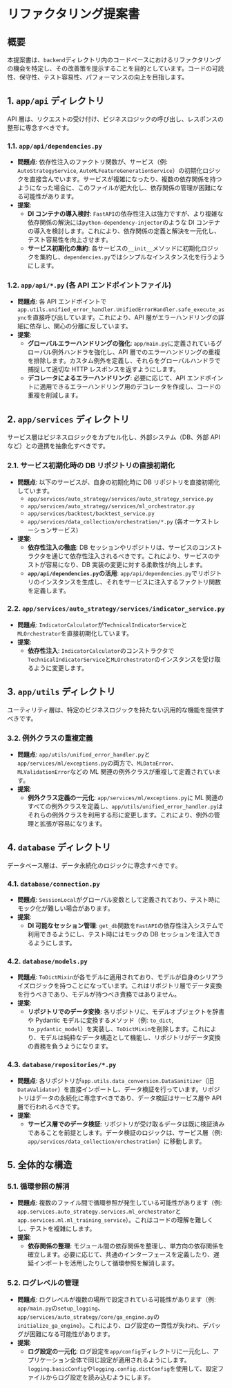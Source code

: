 # リファクタリング提案書

## 概要

本提案書は、`backend`ディレクトリ内のコードベースにおけるリファクタリングの機会を特定し、その改善策を提示することを目的としています。コードの可読性、保守性、テスト容易性、パフォーマンスの向上を目指します。

## 1. `app/api` ディレクトリ

API 層は、リクエストの受け付け、ビジネスロジックの呼び出し、レスポンスの整形に専念すべきです。

### 1.1. `app/api/dependencies.py`

- **問題点**: 依存性注入のファクトリ関数が、サービス（例: `AutoStrategyService`, `AutoMLFeatureGenerationService`）の初期化ロジックを直接含んでいます。サービスが複雑になったり、複数の依存関係を持つようになった場合に、このファイルが肥大化し、依存関係の管理が困難になる可能性があります。
- **提案**:
  - **DI コンテナの導入検討**: `FastAPI`の依存性注入は強力ですが、より複雑な依存関係の解決には`python-dependency-injector`のような DI コンテナの導入を検討します。これにより、依存関係の定義と解決を一元化し、テスト容易性を向上させます。
  - **サービス初期化の集約**: 各サービスの`__init__`メソッドに初期化ロジックを集約し、`dependencies.py`ではシンプルなインスタンス化を行うようにします。

### 1.2. `app/api/*.py` (各 API エンドポイントファイル)

- **問題点**: 各 API エンドポイントで`app.utils.unified_error_handler.UnifiedErrorHandler.safe_execute_async`を直接呼び出しています。これにより、API 層がエラーハンドリングの詳細に依存し、関心の分離に反しています。
- **提案**:
  - **グローバルエラーハンドリングの強化**: `app/main.py`に定義されているグローバル例外ハンドラを強化し、API 層でのエラーハンドリングの重複を排除します。カスタム例外を定義し、それらをグローバルハンドラで捕捉して適切な HTTP レスポンスを返すようにします。
  - **デコレータによるエラーハンドリング**: 必要に応じて、API エンドポイントに適用できるエラーハンドリング用のデコレータを作成し、コードの重複を削減します。

## 2. `app/services` ディレクトリ

サービス層はビジネスロジックをカプセル化し、外部システム（DB、外部 API など）との連携を抽象化すべきです。

### 2.1. サービス初期化時の DB リポジトリの直接初期化

- **問題点**: 以下のサービスが、自身の初期化時に DB リポジトリを直接初期化しています。
  - `app/services/auto_strategy/services/auto_strategy_service.py`
  - `app/services/auto_strategy/services/ml_orchestrator.py`
  - `app/services/backtest/backtest_service.py`
  - `app/services/data_collection/orchestration/*.py` (各オーケストレーションサービス)
- **提案**:
  - **依存性注入の徹底**: DB セッションやリポジトリは、サービスのコンストラクタを通じて依存性注入されるべきです。これにより、サービスのテストが容易になり、DB 実装の変更に対する柔軟性が向上します。
  - **`app/api/dependencies.py`の活用**: `app/api/dependencies.py`でリポジトリのインスタンスを生成し、それをサービスに注入するファクトリ関数を定義します。

### 2.2. `app/services/auto_strategy/services/indicator_service.py`

- **問題点**: `IndicatorCalculator`が`TechnicalIndicatorService`と`MLOrchestrator`を直接初期化しています。
- **提案**:
  - **依存性注入**: `IndicatorCalculator`のコンストラクタで`TechnicalIndicatorService`と`MLOrchestrator`のインスタンスを受け取るように変更します。

## 3. `app/utils` ディレクトリ

ユーティリティ層は、特定のビジネスロジックを持たない汎用的な機能を提供すべきです。

### 3.2. 例外クラスの重複定義

- **問題点**: `app/utils/unified_error_handler.py`と`app/services/ml/exceptions.py`の両方で、`MLDataError`、`MLValidationError`などの ML 関連の例外クラスが重複して定義されています。
- **提案**:
  - **例外クラス定義の一元化**: `app/services/ml/exceptions.py`に ML 関連のすべての例外クラスを定義し、`app/utils/unified_error_handler.py`はそれらの例外クラスを利用する形に変更します。これにより、例外の管理と拡張が容易になります。

## 4. `database` ディレクトリ

データベース層は、データ永続化のロジックに専念すべきです。

### 4.1. `database/connection.py`

- **問題点**: `SessionLocal`がグローバル変数として定義されており、テスト時にモック化が難しい場合があります。
- **提案**:
  - **DI 可能なセッション管理**: `get_db`関数を`FastAPI`の依存性注入システムで利用できるようにし、テスト時にはモックの DB セッションを注入できるようにします。

### 4.2. `database/models.py`

- **問題点**: `ToDictMixin`が各モデルに適用されており、モデルが自身のシリアライズロジックを持つことになっています。これはリポジトリ層でデータ変換を行うべきであり、モデルが持つべき責務ではありません。
- **提案**:
  - **リポジトリでのデータ変換**: 各リポジトリに、モデルオブジェクトを辞書や Pydantic モデルに変換するメソッド（例: `to_dict`, `to_pydantic_model`）を実装し、`ToDictMixin`を削除します。これにより、モデルは純粋なデータ構造として機能し、リポジトリがデータ変換の責務を負うようになります。

### 4.3. `database/repositories/*.py`

- **問題点**: 各リポジトリが`app.utils.data_conversion.DataSanitizer`（旧`DataValidator`）を直接インポートし、データ検証を行っています。リポジトリはデータの永続化に専念すべきであり、データ検証はサービス層や API 層で行われるべきです。
- **提案**:
  - **サービス層でのデータ検証**: リポジトリが受け取るデータは既に検証済みであることを前提とします。データ検証のロジックは、サービス層（例: `app/services/data_collection/orchestration`）に移動します。

## 5. 全体的な構造

### 5.1. 循環参照の解消

- **問題点**: 複数のファイル間で循環参照が発生している可能性があります（例: `app.services.auto_strategy.services.ml_orchestrator`と`app.services.ml.ml_training_service`）。これはコードの理解を難しくし、テストを複雑にします。
- **提案**:
  - **依存関係の整理**: モジュール間の依存関係を整理し、単方向の依存関係を確立します。必要に応じて、共通のインターフェースを定義したり、遅延インポートを活用したりして循環参照を解消します。

### 5.2. ログレベルの管理

- **問題点**: ログレベルが複数の場所で設定されている可能性があります（例: `app/main.py`の`setup_logging`、`app/services/auto_strategy/core/ga_engine.py`の`initialize_ga_engine`）。これにより、ログ設定の一貫性が失われ、デバッグが困難になる可能性があります。
- **提案**:
  - **ログ設定の一元化**: ログ設定を`app/config`ディレクトリに一元化し、アプリケーション全体で同じ設定が適用されるようにします。`logging.basicConfig`や`logging.config.dictConfig`を使用して、設定ファイルからログ設定を読み込むようにします。
